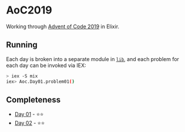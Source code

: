 # AoC2019

Working through [Advent of Code 2019](https://adventofcode.com/2019) in Elixir.

## Running

Each day is broken into a separate module in [`lib`](lib/), and each problem for each day 
can be invoked via IEX:

```bash
> iex -S mix
iex> Aoc.Day01.problem01()
```

## Completeness

 * [Day 01](lib/aoc/day01.ex) - ⭐️⭐️
 * [Day 02](lib/aoc/day02.ex) - ⭐️⭐️